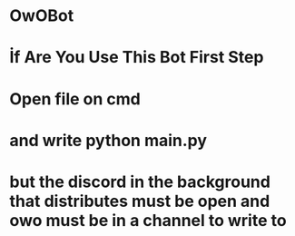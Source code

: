 # OwOBot

# İf Are You Use This Bot First Step
# Open file on cmd
# and write python main.py
# but the discord in the background that distributes must be open and owo must be in a channel to write to
